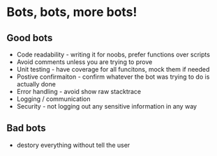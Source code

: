 # Bots, bots, more bots!



## Good bots 

* Code readability - writing it for noobs, prefer functions over scripts 
* Avoid comments unless you are trying to prove 
* Unit testing - have coverage for all funcitons, mock them if needed
* Postive confirmaiton - confirm whatever the bot was trying to do is actually done 
* Error handling - avoid show raw stacktrace 
* Logging / communication 
* Security - not logging out any sensitive information in any way 

## Bad bots 

* destory everything without tell the user 